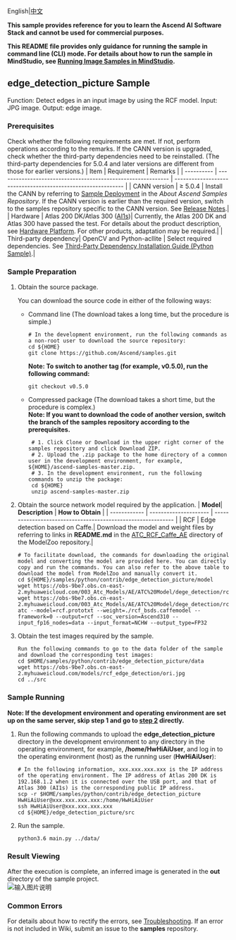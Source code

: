 English|[中文](README_CN.md)
  
**This sample provides reference for you to learn the Ascend AI Software Stack and cannot be used for commercial purposes.**

**This README file provides only guidance for running the sample in command line (CLI) mode. For details about how to run the sample in MindStudio, see [Running Image Samples in MindStudio](https://github.com/Ascend/samples/wikis/Mindstudio%E8%BF%90%E8%A1%8C%E5%9B%BE%E7%89%87%E6%A0%B7%E4%BE%8B?sort_id=3164874).**

## edge_detection_picture Sample    
Function: Detect edges in an input image by using the RCF model. 
Input: JPG image. 
Output: edge image.    

### Prerequisites
Check whether the following requirements are met. If not, perform operations according to the remarks. If the CANN version is upgraded, check whether the third-party dependencies need to be reinstalled. (The third-party dependencies for 5.0.4 and later versions are different from those for earlier versions.)
| Item      | Requirement                                                        | Remarks                                                        |
| ---------- | ------------------------------------------------------------ | ------------------------------------------------------------ |
| CANN version  | ≥ 5.0.4                                                     | Install the CANN by referring to [Sample Deployment](https://github.com/Ascend/samples#%E5%AE%89%E8%A3%85) in the *About Ascend Samples Repository*. If the CANN version is earlier than the required version, switch to the samples repository specific to the CANN version. See [Release Notes](https://github.com/Ascend/samples/blob/master/README.md).|
| Hardware  | Atlas 200 DK/Atlas 300 ([AI1s](https://support.huaweicloud.com/en-us/productdesc-ecs/ecs_01_0047.html#ecs_01_0047__section78423209366))| Currently, the Atlas 200 DK and Atlas 300 have passed the test. For details about the product description, see [Hardware Platform](https://ascend.huawei.com/en/#/hardware/product). For other products, adaptation may be required.|
| Third-party dependency| OpenCV and Python-acllite                                      | Select required dependencies. See [Third-Party Dependency Installation Guide (Python Sample)](https://github.com/Ascend/samples/tree/master/python/environment).|

### Sample Preparation

1. Obtain the source package.

   You can download the source code in either of the following ways:  
    - Command line (The download takes a long time, but the procedure is simple.)
       ```    
       # In the development environment, run the following commands as a non-root user to download the source repository:   
       cd ${HOME}     
       git clone https://github.com/Ascend/samples.git
       ```
       **Note: To switch to another tag (for example, v0.5.0), run the following command:**
       ```
       git checkout v0.5.0
       ```
    - Compressed package (The download takes a short time, but the procedure is complex.)  
       **Note: If you want to download the code of another version, switch the branch of the samples repository according to the prerequisites.**  
       ``` 
        # 1. Click Clone or Download in the upper right corner of the samples repository and click Download ZIP.   
        # 2. Upload the .zip package to the home directory of a common user in the development environment, for example, ${HOME}/ascend-samples-master.zip.    
        # 3. In the development environment, run the following commands to unzip the package:    
        cd ${HOME}    
        unzip ascend-samples-master.zip
       ```

2. Obtain the source network model required by the application.
    | **Model**| **Description**         | **How to Obtain**                                            |
    | ------------ | --------------------- | ------------------------------------------------------------ |
    | RCF          | Edge detection based on Caffe.| Download the model and weight files by referring to links in **README.md** in the [ATC_RCF_Caffe_AE](https://github.com/Ascend/ModelZoo-TensorFlow/tree/master/TensorFlow/contrib/cv/edge_detection/ATC_RCF_Caffe_AE) directory of the ModelZoo repository.|
    ```
    # To facilitate download, the commands for downloading the original model and converting the model are provided here. You can directly copy and run the commands. You can also refer to the above table to download the model from ModelZoo and manually convert it.    
    cd ${HOME}/samples/python/contrib/edge_detection_picture/model    
    wget https://obs-9be7.obs.cn-east-2.myhuaweicloud.com/003_Atc_Models/AE/ATC%20Model/dege_detection/rcf.prototxt
    wget https://obs-9be7.obs.cn-east-2.myhuaweicloud.com/003_Atc_Models/AE/ATC%20Model/dege_detection/rcf_bsds.caffemodel
    atc --model=rcf.prototxt --weight=./rcf_bsds.caffemodel --framework=0 --output=rcf --soc_version=Ascend310 --input_fp16_nodes=data --input_format=NCHW --output_type=FP32
    ```

3. Obtain the test images required by the sample.
    ```
    Run the following commands to go to the data folder of the sample and download the corresponding test images:
    cd $HOME/samples/python/contrib/edge_detection_picture/data
    wget https://obs-9be7.obs.cn-east-2.myhuaweicloud.com/models/rcf_edge_detection/ori.jpg
    cd ../src
    ```

### Sample Running

**Note: If the development environment and operating environment are set up on the same server, skip step 1 and go to [step 2](#step_2) directly.**  

1. Run the following commands to upload the **edge_detection_picture** directory in the development environment to any directory in the operating environment, for example, **/home/HwHiAiUser**, and log in to the operating environment (host) as the running user (**HwHiAiUser**):
    ```
    # In the following information, xxx.xxx.xxx.xxx is the IP address of the operating environment. The IP address of Atlas 200 DK is 192.168.1.2 when it is connected over the USB port, and that of Atlas 300 (AI1s) is the corresponding public IP address.
    scp -r $HOME/samples/python/contrib/edge_detection_picture HwHiAiUser@xxx.xxx.xxx.xxx:/home/HwHiAiUser
    ssh HwHiAiUser@xxx.xxx.xxx.xxx
    cd ${HOME}/edge_detection_picture/src    
    ```

2. <a name="step_2"></a>Run the sample.
   ```
   python3.6 main.py ../data/
   ```

### Result Viewing

After the execution is complete, an inferred image is generated in the **out** directory of the sample project.  
![输入图片说明](https://images.gitee.com/uploads/images/2021/1110/150819_596cdb90_7401379.png "屏幕截图.png")

### Common Errors
For details about how to rectify the errors, see [Troubleshooting](https://github.com/Ascend/samples/wikis/%E5%B8%B8%E8%A7%81%E9%97%AE%E9%A2%98%E5%AE%9A%E4%BD%8D/%E4%BB%8B%E7%BB%8D). If an error is not included in Wiki, submit an issue to the **samples** repository.
